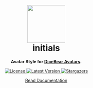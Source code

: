 <h1 align="center"><img src="https://avatars.dicebear.com/api/initials/1.svg" width="124" /> <br />initials</h1>
<p align="center">
  <strong>Avatar Style for <a href="https://avatars.dicebear.com/">DiceBear Avatars</a>.</strong>
</p>

<p align="center">
    <a href="https://github.com/dicebear/avatars/blob/master/LICENSE" target="_blank">
        <img src="https://img.shields.io/github/license/dicebear/avatars.svg?style=flat-square" alt="License">
    </a>
    <a href="https://www.npmjs.com/package/@dicebear/avatars-initials-sprites" target="_blank-sprites">
        <img src="https://img.shields.io/npm/v/@dicebear/avatars-initials-sprites.svg?style=flat-square" alt="Latest Version">
    </a>
    <a href="https://github.com/dicebear/avatars/stargazers" target="_blank">
        <img src="https://img.shields.io/github/stars/dicebear/avatars?style=flat-square" alt="Stargazers">
    </a>
</p>

<p align="center">
  <a href="https://avatars.dicebear.com/styles/initials">
    Read Documentation
  </a>
</p>
